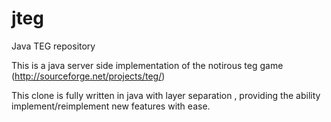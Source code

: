 jteg
====
Java TEG repository

This is a java server side implementation of the notirous teg game (http://sourceforge.net/projects/teg/)

This clone is fully written in java with layer separation , providing the ability implement/reimplement new features with ease.


